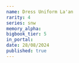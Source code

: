 ```yaml
---
name: Dress Uniform La'an
rarity: 4
series: snw
memory_alpha:
bigbook_tier: 5
in_portal:
date: 28/08/2024
published: true
---
```



